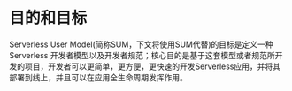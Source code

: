# 目的和目标

Serverless User Model(简称SUM，下文将使用SUM代替)的目标是定义一种 Serverless 开发者模型以及开发者规范；核心目的是基于这套模型或者规范所开发的项目，开发者可以更简单，更方便，更快速的开发Serverless应用，并将其部署到线上，并且可以在应用全生命周期发挥作用。
